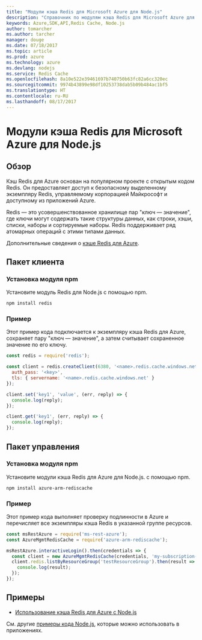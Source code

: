 ```yaml
---
title: "Модули кэша Redis для Microsoft Azure для Node.js"
description: "Справочник по модулям кэша Redis для Microsoft Azure для Node.js"
keywords: Azure,SDK,API,Redis Cache, Node.js
author: tomarcher
ms.author: tarcher
manager: douge
ms.date: 07/18/2017
ms.topic: article
ms.prod: azure
ms.technology: azure
ms.devlang: nodejs
ms.service: Redis Cache
ms.openlocfilehash: 8a10e522e39461697b740750b63fc82a6cc320ec
ms.sourcegitcommit: 9974b43899e98df10253738dab5b09b484ac1bf5
ms.translationtype: HT
ms.contentlocale: ru-RU
ms.lasthandoff: 08/17/2017
---
```

# <a name="azure-redis-cache-modules-for-nodejs"></a>Модули кэша Redis для Microsoft Azure для Node.js

## <a name="overview"></a>Обзор

Кэш Redis для Azure основан на популярном проекте с открытым кодом Redis. Он предоставляет доступ к безопасному выделенному экземпляру Redis, управляемому корпорацией Майкрософт и доступному из приложений Azure.

Redis — это усовершенствованное хранилище пар "ключ — значение", где ключи могут содержать такие структуры данных, как строки, хэши, списки, наборы и сортируемые наборы. Redis поддерживает ряд атомарных операций с этими типами данных.

Дополнительные сведения о [кэше Redis для Azure](https://docs.microsoft.com/azure/redis-cache/).

## <a name="client-package"></a>Пакет клиента

### <a name="install-the-npm-module"></a>Установка модуля npm

Установите модуль Redis для Node.js с помощью npm.

```bash
npm install redis
```

### <a name="example"></a>Пример

Этот пример кода подключается к экземпляру кэша Redis для Azure, сохраняет пару "ключ — значение", а затем считывает сохраненное значение по его ключу.

```javascript
const redis = require('redis');

const client = redis.createClient(6380, '<name>.redis.cache.windows.net', {
  auth_pass: '<key>',
  tls: { servername: '<name>.redis.cache.windows.net' }
});

client.set('key1', 'value', (err, reply) => {
  console.log(reply);
});

client.get('key1', (err, reply) => {
  console.log(reply);
});
```

## <a name="management-package"></a>Пакет управления

### <a name="install-the-npm-module"></a>Установка модуля npm

Установите модули кэша Redis для Azure для Node.js. с помощью npm.

```bash
npm install azure-arm-rediscache
```

### <a name="example"></a>Пример

Этот пример кода выполняет проверку подлинности в Azure и перечисляет все экземпляры кэша Redis в указанной группе ресурсов.

```javascript
const msRestAzure = require('ms-rest-azure');
const AzureMgmtRedisCache = require('azure-arm-rediscache');

msRestAzure.interactiveLogin().then(credentials => {
  const client = new AzureMgmtRedisCache(credentials, 'my-subscription-id');
  client.redis.listByResourceGroup('testResourceGroup').then(result => {
    console.log(result);
  });
});
```


## <a name="samples"></a>Примеры

* [Использование кэша Redis для Azure с Node.js](https://docs.microsoft.com/azure/redis-cache/cache-nodejs-get-started)

См. другие [примеры кода Node.js](https://azure.microsoft.com/resources/samples/?platform=nodejs), которые можно использовать в приложениях.
